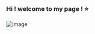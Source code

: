 ### Hi ! welcome to my page !  ⭐
![image](https://user-images.githubusercontent.com/112846229/203111378-ccfcc13b-cec6-4a1a-b068-0130a0a441df.png)
